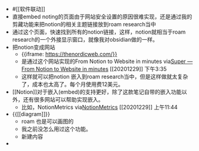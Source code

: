 - #[[软件联动]]
- 直接embed noting的页面由于网站安全设置的原因很难实现，还是通过我的剪藏功能来把notion的相关主题链接放到roam research当中
- 通过这个页面，快速找到所有的notion链接，这样，notion就相当于roam research的一个外接显示窗口，就像我对obsidian做的一样。
- 把notion变成网站
    - {{iframe: https://thenordicweb.com/}}
    - 是通过这个网站实现的From Notion to Website in minutes
via[Super — From Notion to Website in minutes](https://super.so/)
[[20201229]] 下午3:35
    - 这样就可以把notion 嵌入到roam research当中，但是这样做就太复杂了，成本也太高了。每个月使用费12美元。
- [[Notion]]对于嵌入(embed)的支持更好，除了这款笔记自带的嵌入功能以外，还有很多网站可以帮助实现嵌入。
    - 比如，NotionMetrics
via[NotionMetrics](https://notionmetrics.com/)
[[20201229]] 上午11:44
- {{[[diagram]]}}
    - roam 也是可以画图的
    - 我之前没怎么用过这个功能。
    - 新建内容
- 
